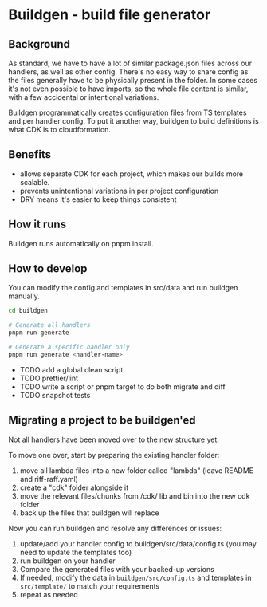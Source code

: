 # Buildgen - build file generator

## Background
As standard, we have to have a lot of similar package.json files across our handlers,
as well as other config.  There's no easy way to share config as the files generally have
to be physically present in the folder.  In some cases it's not even possible to have imports,
so the whole file content is similar, with a few accidental or intentional variations.

Buildgen programmatically creates configuration files from TS templates and per handler config.
To put it another way, buildgen to build definitions is what CDK is to cloudformation.

## Benefits
- allows separate CDK for each project, which makes our builds more scalable.
- prevents unintentional variations in per project configuration
- DRY means it's easier to keep things consistent

## How it runs

Buildgen runs automatically on pnpm install.

## How to develop

You can modify the config and templates in src/data and run buildgen manually.
```bash
cd buildgen

# Generate all handlers
pnpm run generate

# Generate a specific handler only
pnpm run generate <handler-name>
```
- TODO add a global clean script
- TODO prettier/lint 
- TODO write a script or pnpm target to do both migrate and diff
- TODO snapshot tests

## Migrating a project to be buildgen'ed

Not all handlers have been moved over to the new structure yet.

To move one over, start by preparing the existing handler folder:

1. move all lambda files into a new folder called "lambda" (leave README and riff-raff.yaml)
1. create a "cdk" folder alongside it
1. move the relevant files/chunks from /cdk/ lib and bin into the new cdk folder
1. back up the files that buildgen will replace

Now you can run buildgen and resolve any differences or issues:

1. update/add your handler config to buildgen/src/data/config.ts (you may need to update the templates too)
1. run buildgen on your handler
1. Compare the generated files with your backed-up versions
1. If needed, modify the data in `buildgen/src/config.ts` and templates in `src/template/` to match your requirements
1. repeat as needed
